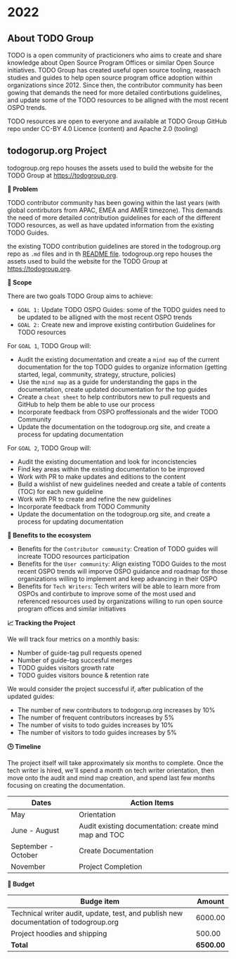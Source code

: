 # 2022

## About TODO Group

TODO is a open community of practicioners who aims to create and share knowledge about Open Source Program Offices or similar Open Source initiatives.
TODO Group has created useful open source tooling, reaseach studies and guides to help open source program office adoption within organizations since 2012.
Since then, the contributor community has been gowing that demands the need for more detailed contirbutions guidelines, and update some of the TODO resources 
to be alligned with the most recent OSPO trends.

TODO resources are open to everyone and available at TODO Group GitHub repo under CC-BY 4.0 Licence (content) and Apache 2.0 (tooling)

## todogorup.org Project

todogroup.org repo houses the assets used to build the website for the TODO Group at https://todogroup.org.

**🤔 Problem**

TODO contributor community has been gowing within the last years (with global contirbutors from APAC, EMEA and AMER timezone). This demands the need of more detailed contribution guidelines 
for each of the different TODO resources, as well as have updated information from the existing TODO Guides. 

the existing TODO contribution guidelines are stored in the todogroup.org repo as `.md` files and in th [README file](https://github.com/todogroup/todogroup.org#-adding-resources). 
todogroup.org repo houses the assets used to build the website for the TODO Group at https://todogroup.org.

**🎯 Scope**

There are two goals TODO Group aims to achieve:

* `GOAL 1:` Update TODO OSPO Guides: some of the TODO guides need to be updated to be alligned with the most recent OSPO trends
* `GOAL 2:`  Create new and improve existing contirbution Guidelines for TODO resources

For `GOAL 1`, TODO Group will:

* Audit the existing documentation and create a `mind map` of the current documentation for the top TODO guides to organize information (getting started, legal, community, strategy, structure, policies)
* Use the `mind map` as a guide for understanding the gaps in the documentation, create updated documentation for the top guides
* Create a `cheat sheet` to help contributors new to pull requests and GitHub to help them be able to use our process
* Incorporate feedback from OSPO proffessionals and the wider TODO Community
* Update the documentation on the todogroup.org site, and create a process for updating documentation

For `GOAL 2`, TODO Group will:

* Audit the existing documentation and look for inconcistencies
* Find key areas within the existing documentation to be improved
* Work with PR to make updates and editions to the content
* Build a wishlist of new guidelines needed and create a table of contents (TOC) for each new guideline
* Work with PR to create and refine the new guidelines
* Incorporate feedback from TODO Community
* Update the documentation on the todogroup.org site, and create a process for updating documentation

**🌱 Benefits to the ecosystem**


* Benefits for the `Contributor community`: Creation of TODO guides will increate TODO resources participation
* Benefits for the `User community`:  Align existing TODO Guides to the most recent OSPO trends will imporve OSPO guidance and roadmap for those organizations willing 
to implement and keep advancing in their OSPO
* Benefits for `Tech Writers`: Tech writers will be able to learn more from OSPOs and contirbute to improve some of the most used and referenced resources used by organizations
willing to run open source program offices and similar initiatives

**📈 Tracking the Project**

We will track four metrics on a monthly basis:

* Number of guide-tag pull requests opened
* Number of guide-tag succesful merges
* TODO guides visitors growth rate
* TODO guides visitors bounce & retention rate

We would consider the project successful if, after publication of the updated guides:

* The number of new contributors to todogorup.org increases by 10%
* The number of frequent contributors increases by 5%
* The number of visits to todo guides increases by 10%
* The number of visitors to todo guides increases by 5%


**🕒 Timeline**

The project itself will take approximately six months to complete. Once the tech writer is hired, we'll spend a month on tech writer orientation, then move onto the audit and mind map creation, 
and spend last few months focusing on creating the documentation.

| Dates | Action Items |
| --- | --- |
| May | Orientation |
| June - August | Audit existing documentation: create mind map and TOC |
| September - October | Create Documentation |
| November | Project Completion |

**💸 Budget**

| Budge item | Amount |
| --- | --- |
| Technical writer audit, update, test, and publish new documentation of todogroup.org | 6000.00 |
| Project hoodies and shipping | 500.00 |
| **Total** | **6500.00** |


